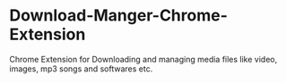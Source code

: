 # Download-Manger-Chrome-Extension
Chrome Extension for Downloading and managing media files like video, images, mp3 songs and softwares etc.
